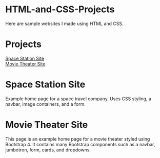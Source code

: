 # HTML-and-CSS-Projects
Here are sample websites I made using HTML and CSS.

# Projects
[Space Station Site](https://github.com/natedorgan/HTML-and-CSS-Projects/blob/main/BasicWebsiteProject/index.html) <br />
[Movie Theater Site](https://github.com/natedorgan/HTML-and-CSS-Projects/blob/main/bootstrap4_project/academy_cinemas.html) <br />

# Space Station Site

Example home page for a space travel company. Uses CSS styling, a navbar, image containers, and a form.

# Movie Theater Site

This page is an example home page for a movie theater styled using Bootstrap 4. It contains many Bootstrap components such as a navbar, jumbotron, form, cards, and dropdowns.
